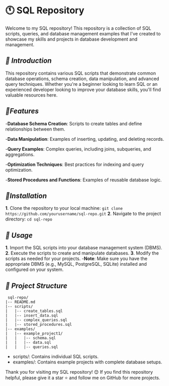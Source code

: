 # 🕚 SQL Repository

Welcome to my SQL repository! This repository is a collection of SQL scripts, queries, and database management examples that I've created to showcase my skills and projects in database development and management.

## *🔗 Introduction*

This repository contains various SQL scripts that demonstrate common database operations, schema creation, data manipulation, and advanced query techniques. Whether you're a beginner looking to learn SQL or an experienced developer looking to improve your database skills, you'll find valuable resources here.

## *🌟Features*

-**Database Schema Creation**: Scripts to create tables and define relationships between them.

-**Data Manipulation**: Examples of inserting, updating, and deleting records.

-**Query Examples**: Complex queries, including joins, subqueries, and aggregations.

-**Optimization Techniques**: Best practices for indexing and query optimization.

-**Stored Procedures and Functions**: Examples of reusable database logic.



## *🔧Installation*

**1**. Clone the repository to your local machine:
     ```
     git clone https://github.com/yourusername/sql-repo.git
     ```
**2**. Navigate to the project directory:
     ```
     cd sql-repo
     ```
## *📝 Usage*

**1**. Import the SQL scripts into your database management system (DBMS).
**2**. Execute the scripts to create and manipulate databases.
**3**. Modify the scripts as needed for your projects.
-**Note**: Make sure you have the appropriate DBMS (e.g., MySQL, PostgreSQL, SQLite) installed and configured on your system.

## *🔄 Project Structure*
```
 sql-repo/
|-- README.md
|-- scripts/
|   |-- create_tables.sql
|   |-- insert_data.sql
|   |-- complex_queries.sql
|   |-- stored_procedures.sql
|-- examples/
|   |-- example_project1/
|   |   |-- schema.sql
|   |   |-- data.sql
|   |   |-- queries.sql
```

- scripts/: Contains individual SQL scripts.
- examples/: Contains example projects with complete database setups.



Thank you for visiting my SQL repository! 😊 If you find this repository helpful, please give it a star ⭐ and follow me on GitHub for more projects.



